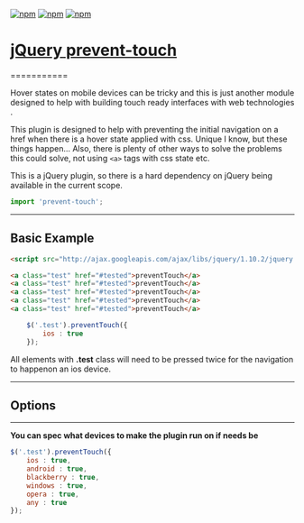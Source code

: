 [![npm](https://img.shields.io/npm/dm/prevent-touch.svg)]()
[![npm](https://img.shields.io/npm/dt/prevent-touch.svg)]()
[![npm](https://img.shields.io/npm/v/prevent-touch.svg)]()

# <a href="https://github.com/dj10dj100/preventTouch">jQuery prevent-touch</a>
===========

Hover states on mobile devices can be tricky and this is just another module designed to help with building touch ready interfaces with web technologies .

This plugin is designed to help with preventing the initial navigation on a href when there is a hover state applied with css. Unique I know, but these things happen...
Also, there is plenty of other ways to solve the problems this could solve, not using `<a>` tags with css state etc.

This is a jQuery plugin, so there is a hard dependency on jQuery being available in the current scope. 


```javascript
import 'prevent-touch';
```
--------------------
Basic Example
--------------------

``` html
<script src="http://ajax.googleapis.com/ajax/libs/jquery/1.10.2/jquery.min.js"></script>

<a class="test" href="#tested">preventTouch</a>
<a class="test" href="#tested">preventTouch</a>
<a class="test" href="#tested">preventTouch</a>
<a class="test" href="#tested">preventTouch</a>
<a class="test" href="#tested">preventTouch</a>
```

```javascript
	$('.test').preventTouch({
		ios : true
	});
```

All elements with <b>.test</b> class will need to be pressed twice for the navigation to happenon an ios device.

--------------------
## Options
--------------------

<b> You can spec what devices to make the plugin run on if needs be </b>

```javascript
$('.test').preventTouch({
    ios : true,
    android : true,
    blackberry : true,
    windows : true,
    opera : true,
    any : true
});
```
